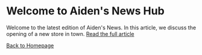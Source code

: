 <h1>Welcome to Aiden's News Hub</h1>

<p>Welcome to the latest edition of Aiden's News. In this article, we discuss the opening of a new store in town. <a href="https://username.github.io/repository-name/Aiden_Ortiz%20(2).html" target="_blank">Read the full article</a></p>

<a href="index.html">Back to Homepage</a>


